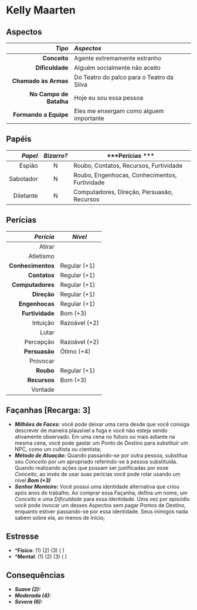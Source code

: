 # Kelly Maarten 

## Aspectos

|              ***Tipo*** | ***Aspectos***                            |
|------------------------:|:------------------------------------------|
|            **Conceito** | Agente extremamente estranho              |
|         **Dificuldade** | Alguém socialmente não aceito             |
|    **Chamado às Armas** | Do Teatro do palco para o Teatro da Silva |
| **No Campo de Batalha** | Hoje eu sou essa pessoa                   |
|   **Formando a Equipe** | Eles me enxergam como alguem importante   |

## Papéis

| ***Papel*** | ***Bizarro?*** | ***Perícias ***                               |
|------------:|:--------------:|-----------------------------------------------|
|      Espião | N              | Roubo, Contatos, Recursos, Furtividade        |
|   Sabotador | N              | Roubo, Engenhocas, Conhecimentos, Furtividade |
|   Diletante | N              | Computadores, Direção, Persuasão, Recursos    |

## Perícias

|     ***Perícia*** | ***Nível***   |
|------------------:|---------------|
|            Atirar |               |
|         Atletismo |               |
| **Conhecimentos** | Regular (+1)  |
|      **Contatos** | Regular (+1)  |
|  **Computadores** | Regular (+1)  |
|       **Direção** | Regular (+1)  |
|    **Engenhocas** | Regular (+1)  |
|   **Furtividade** | Bom (+3)      |
|          Intuição | Razoável (+2) |
|             Lutar |               |
|         Percepção | Razoável (+2) |
|     **Persuasão** | Ótimo (+4)    |
|          Provocar |               |
|         **Roubo** | Regular (+1)  |
|      **Recursos** | Bom (+3)      |
|           Vontade |               |

## Façanhas [Recarga: 3]

+ ___Milhões de Faces:___ você pode deixar uma cena desde que você consiga descrever de maneira plausível a fuga e você não esteja sendo ativamente observado. Em uma cena no futuro ou mais adiante na mesma cena, você pode gastar um Ponto de Destino para substituir um NPC, como um cultista ou cientista;
+ ___Método de Atuação:___ Quando passando-se por outra pessoa, substitua seu _Conceito_ por um apropriado referindo-se à pessoa substituída. Quando realizando ações que possam ser justificadas por esse _Conceito_, ao invés de usar suas perícias você pode rolar usando um nível ___Bom (+3)___
+ ___Senhor Monteiro:___ Você possui uma identidade alternativa que criou após anos de trabalho. Ao comprar essa Façanha, defina um nome, um _Conceito_ e uma _Dificuldade_ para essa identidade. Uma vez por episódio você pode invocar um desses Aspectos sem pagar Pontos de Destino, enquanto estiver passando-se por essa identidade. Seus inimigos nada sabem sobre ela, ao menos de início;

## Estresse

+ ***Físico**: (1) (2) (3) ( )
+ ***Mental**: (1) (2) (3) ( )

## Consequências

+ ___Suave (2):___
+ ___Moderada (4):___
+ ___Severa (6):___

